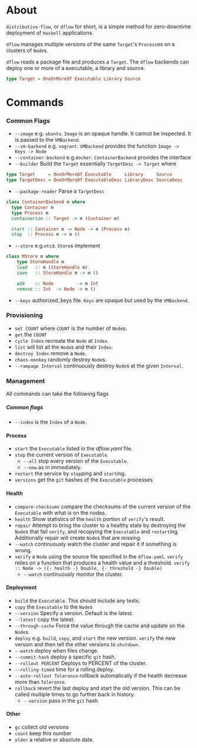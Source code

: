 # About

`distributive-flow`, or `dflow` for short, is a simple method for zero-downtime deployment of `Haskell` applications.

`dflow` manages multiple versions of the same `Target`'s `Process`es on a clusters of `Node`s.

`dflow` reads a package file and produces a `Target`. The `dflow` backends can deploy one or more of a executable, a library and source. 

```haskell
type Target = OneOrMoreOf Executable Library Source
```

# Commands
### Common Flags
- `--image` e.g. `ubuntu`. `Image` is an opaque handle. It cannot be inspected. It is passed to the `VMBackend`.
- `--vm-backend` e.g. `vagrant`. `VMBackend` provides the function `Image -> Keys -> Node`
- `--container-backend` e.g.`docker`.
  `ContainerBackend` provides the interface
- `--builder` Build the `Target` essentially `TargetDesc -> Target` where
```haskell
type Target     = OneOrMoreOf Executable     Library     Source
type TargetDesc = OneOrMoreOf ExecutableDesc LibraryDesc SourceDesc
```
- `--package-reader` Parse a `TargetDesc`

```haskell
class ContainerBackend m where
  type Container m  
  type Process m
  containerize :: Target -> m (Container m)

  start :: Container m -> Node -> m (Process m)
  stop  :: Process m -> m ()
```

- `--store` e.g.`etcd`. `Store`s implement
```haskell
class MStore m where
    type StoreHandle m
    load   :: m (StoreHandle m)
    save   :: StoreHandle m -> m ()

    add    :: Node         -> m Int
    remove :: Int  -> Node -> m ()
```
- `--keys` authorized_keys file. `Keys` are opaque but used by the
`VMBackend`.

### Provisioning
- `set COUNT` where `COUNT` is the number of `Node`s.
- `get` the `COUNT`
- `cycle Index` recreate the `Node` at `Index`.
- `list` will list all the `Node`s and their `Index`.
- `destroy Index` remove a `Node`.
- `chaos-monkey` randomly destroy `Node`s.
 - `--rampage Interval` continuously destroy `Node`s at the given `Interval`.

### Management

All commands can take the following flags
##### Common flags
- `--index`  is the `Index` of a `Node`.

#### Process

- `start` the `Executable` listed in the *dflow.yaml* file.
- `stop`  the current version of `Executable`.
  - `--all` stop every version of the `Executable`.
  - `--now` as in immediately.
- `restart` the service by `stop`ping and `start`ing.
- `versions` get the `git` hashes of the `Executable` processes

#### Health

- `compare-checksums` compare the checksums of the current version of the `Executable` with what is on the nodes.
- `health` Show statistics of the `health` portion of `verify`'s result.
- `repair` Attempt to bring the cluster to a healthy state by destroying the `Node`s that fail `verify`, and recopying the `Executable` and `restart`ing. Additionally repair will create `Node`s that are missing.
 - `--watch` continuously watch the cluster and repair it if something is wrong.
- `verify` a `Node` using the source file specified in the `dflow.yaml`. `verify` relies on a function that produces a health value and a threshold. `verify :: Node -> ({- health -} Double, {- threshold -} Double)`
  - `--watch` continuously monitor the cluster.

#### Deployment

- `build` the `Executable`. This should include any tests.
- `copy` the `Executable` to the `Node`s
 - `--version` Specify a version. Default is the latest.
 - `--latest` copy the latest.
 - `--through-cache` Force the value through the cache and update on the `Node`s.
- `deploy` e.g. `build`, `copy`, and `start` the new version. `verify` the new version and then tell the other versions to `shutdown`.
 - `--watch` deploy when files change.
 - `--commit-hash` deploy a specific `git` hash.
 - `--rollout PERCENT` Deploys to PERCENT of the cluster.
 - `--rolling-timed` time for a rolling deploy.
 - `--auto-rollout Tolerance` rollback automatically if the health decrease more than `Tolerance`.
- `rollback` revert the last deploy and start the old version. This can be called multiple times to go further back in history.
  - `--version` pass in the `git` hash.

#### Other

- `gc` collect old versions
 - `count` keep this number
 - `older` a relative or absolute date.
